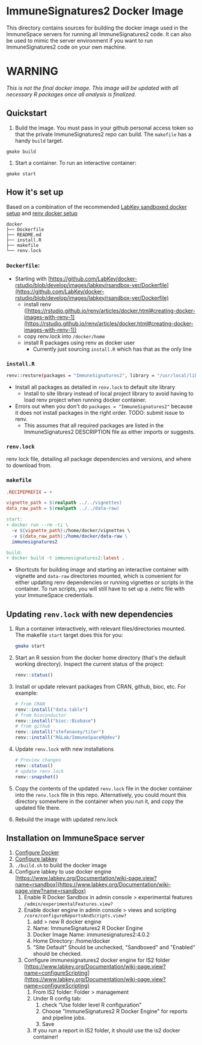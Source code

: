 # ImmuneSignatures2 Docker Image

This directory contains sources for building the docker image used in the ImmuneSpace servers for running all ImmuneSignatures2 code. It can also be used to mimic the server environment if you want to run ImmuneSignatures2 code on your own machine.

# WARNING
_This is not the final docker image. This image will be updated with all necessary R packages once all analysis is finalized._


## Quickstart

1. Build the image. You must pass in your github personal access token so that the private ImmuneSignatures2 repo can build. The `makefile` has a handy `build` target. 

```
gmake build
```

1. Start a container. To run an interactive container:

```
gmake start
```

## How it's set up

Based on a combination of the recommended [LabKey sandboxed docker setup](https://github.com/LabKey/docker-rstudio/tree/develop/images/labkey/rsandbox-ver) and [renv docker setup](https://rstudio.github.io/renv/articles/docker.html)

```
docker
├── Dockerfile
├── README.md
├── install.R
├── makefile
└── renv.lock
```

### `Dockerfile`:

- Starting with [https://github.com/LabKey/docker-rstudio/blob/develop/images/labkey/rsandbox-ver/Dockerfile](https://github.com/LabKey/docker-rstudio/blob/develop/images/labkey/rsandbox-ver/Dockerfile)
  - install renv ([https://rstudio.github.io/renv/articles/docker.html#creating-docker-images-with-renv-1](https://rstudio.github.io/renv/articles/docker.html#creating-docker-images-with-renv-1))
  - copy renv.lock into `/docker/home`
  - install R packages using renv as docker user
    - Currently just sourcing `install.R` which has that as the only line

### `install.R`

```bash
renv::restore(packages = "ImmuneSignatures2", library = "/usr/local/lib/R/site-library")
```

- Install all packages as detailed in `renv.lock` to default site library
  - Install to site library instead of local project library to avoid having to load renv project when running docker container.
- Errors out when you don't do `packages = "ImmuneSignatures2"` because it does not install packages in the right order. TODO: submit issue to renv.
  - This assumes that all required packages are listed in the ImmuneSignatures2 DESCRIPTION file as either imports or suggests.

### `renv.lock`

renv lock file, detailing all package dependencies and versions, and where to download from.

### `makefile`

```makefile
.RECIPEPREFIX = +

vignette_path = $(realpath ../../vignettes)
data_raw_path = $(realpath ../../data-raw)

start:
+ docker run --rm -ti \
  -v ${vignette_path}:/home/docker/vignettes \
  -v ${data_raw_path}:/home/docker/data-raw \
  immunesignatures2

build:
+ docker build -t immunesignatures2:latest .
```

- Shortcuts for building image and starting an interactive container with vignette and `data-raw` directories mounted, which is convenient for either updating renv dependencies or running vignettes or scripts in the container. To run scripts, you will still have to set up a .netrc file with your ImmuneSpace credentials.

## Updating `renv.lock` with new dependencies

1. Run a container interactively, with relevant files/directories mounted. The makefile `start` target does this for you:
   ```bash
   gmake start
   ```
1. Start an R session from the docker home directory (that's the default working directory). Inspect the current status of the project:
   ```R
   renv::status()
   ```
1. Install or update relevant packages from CRAN, github, bioc, etc. For example:
   ```R
   # from CRAN
   renv::install("data.table")
   # from bioconductor
   renv::install("bioc::Biobase")
   # from github
   renv::install("stefanavey/titer")
   renv::install("RGLab/ImmuneSpaceR@dev")
   ```
1. Update `renv.lock` with new installations
   ```R
   # Preview changes
   renv::status()
   # update renv.lock
   renv::snapshot()
   ```
1. Copy the contents of the updated `renv.lock` file in the docker container into the `renv.lock` file in this repo. Alternatively, you could mount this directory somewhere in the container when you run it, and copy the updated file there.

1. Rebuild the image with updated renv.lock

## Installation on ImmuneSpace server

1. [Configure Docker](https://www.notion.so/rglab/Set-up-sandboxed-docker-R-engine-for-ImmSig2-df1e67eeaaff40748983d0d492472ece#9a300ef91df841ea8a5d874142a72752)
2. [Configure labkey](https://www.notion.so/Set-up-Local-ImmuneSpace-753cd9d0df65451e828da9e56f020b2e)
3. `./build.sh` to build the docker image
4. Configure labkey to use docker engine [https://www.labkey.org/Documentation/wiki-page.view?name=rsandbox](https://www.labkey.org/Documentation/wiki-page.view?name=rsandbox)
   1. Enable R Docker Sandbox in admin console > experimental features `/admin/experimentalFeatures.view?`
   2. Enable docker engine in admin console > views and scripting `/core/configureReportsAndScripts.view?`
      1. add > new R docker engine
      2. Name: ImmuneSignatures2 R Docker Engine
      3. Docker Image Name: immunesignatures2:4.0.2
      4. Home Directory: /home/docker
      5. "Site Default" Should be unchecked, "Sandboxed" and "Enabled" should be checked.
   3. Configure immunesignatures2 docker engine for IS2 folder [https://www.labkey.org/Documentation/wiki-page.view?name=configureScripting](https://www.labkey.org/Documentation/wiki-page.view?name=configureScripting)
      1. From IS2 folder: Folder > management
      2. Under R config tab:
         1. check "Use folder level R configuration"
         2. Choose "ImmuneSignatures2 R Docker Engine" for reports and pipeline jobs.
         3. Save
      3. If you run a report in IS2 folder, it should use the is2 docker container!
